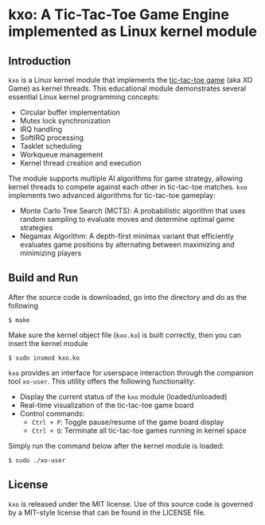 # kxo: A Tic-Tac-Toe Game Engine implemented as Linux kernel module

## Introduction
`kxo` is a Linux kernel module that implements the [tic-tac-toe game](https://en.wikipedia.org/wiki/Tic-tac-toe)
(aka XO Game) as kernel threads.
This educational module demonstrates several essential Linux kernel programming concepts:
  - Circular buffer implementation
  - Mutex lock synchronization
  - IRQ handling
  - SoftIRQ processing
  - Tasklet scheduling
  - Workqueue management
  - Kernel thread creation and execution

The module supports multiple AI algorithms for game strategy, allowing kernel threads to compete against each other in tic-tac-toe matches.
`kxo` implements two advanced algorithms for tic-tac-toe gameplay:
- Monte Carlo Tree Search (MCTS): A probabilistic algorithm that uses random sampling to evaluate moves and determine optimal game strategies
- Negamax Algorithm: A depth-first minimax variant that efficiently evaluates game positions by alternating between maximizing and minimizing players

## Build and Run
After the source code is downloaded, go into the directory and do as the following
```
$ make
```

Make sure the kernel object file (`kxo.ko`) is built correctly, then you can insert the kernel module
```
$ sudo insmod kxo.ko
```

`kxo` provides an interface for userspace interaction through the companion tool `xo-user`.
This utility offers the following functionality:
- Display the current status of the `kxo` module (loaded/unloaded)
- Real-time visualization of the tic-tac-toe game board
- Control commands:
  - `Ctrl + P`: Toggle pause/resume of the game board display
  - `Ctrl + Q`: Terminate all tic-tac-toe games running in kernel space

Simply run the command below after the kernel module is loaded:
```
$ sudo ./xo-user
```

## License

`kxo` is released under the MIT license. Use of this source code is governed
by a MIT-style license that can be found in the LICENSE file.
